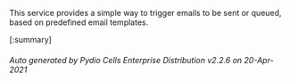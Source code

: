 






This service provides a simple way to trigger emails to be sent or queued, based on predefined email templates.

[:summary]

###### Auto generated by Pydio Cells Enterprise Distribution v2.2.6 on 20-Apr-2021
